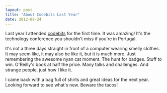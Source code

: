 ```yaml
---
layout: post
title: "About Codebits Last Year"
date: 2012-08-24
---
```

Last year I attended [codebits](https://codebits.eu) for the first time. It was amazing! It's the technology conference you shouldn't miss if you're in Portugal. 

It's not a three days straight in front of a computer wearing smelly clothes. It may seem like, it may also be like it, but it is much more. Just remembering the awesome nyan cat moment. The hunt for badges. Stuff to win. O'Reilly's book at half the price. Many talks and challenges. And strange people, just how I like it.

I came back with a bag full of shirts and great ideas for the next year. Looking forward to see what's new. Beware the tacos!

